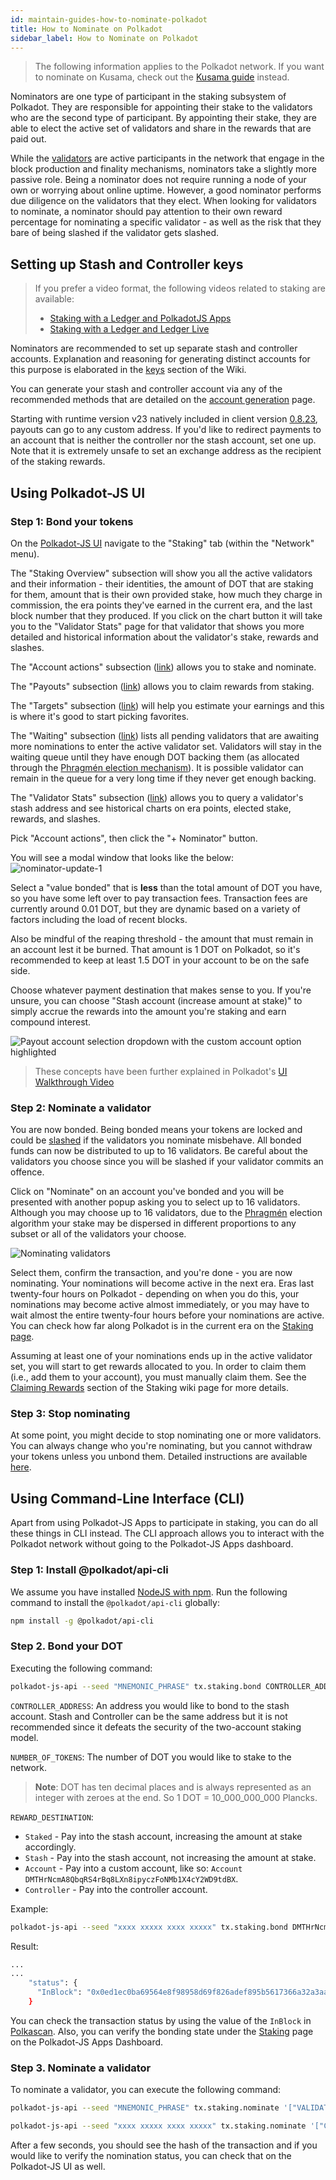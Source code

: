 ```yaml
---
id: maintain-guides-how-to-nominate-polkadot
title: How to Nominate on Polkadot
sidebar_label: How to Nominate on Polkadot
---
```


> The following information applies to the Polkadot network. If you want to nominate on Kusama,
> check out the
> [Kusama guide](https://guide.kusama.network/docs/mirror-maintain-guides-how-to-nominate-kusama)
> instead.

Nominators are one type of participant in the staking subsystem of Polkadot. They are responsible
for appointing their stake to the validators who are the second type of participant. By appointing
their stake, they are able to elect the active set of validators and share in the rewards that are
paid out.

While the [validators][] are active participants in the network that engage in the block production
and finality mechanisms, nominators take a slightly more passive role.
Being a nominator does not require running a node of your own or worrying about online uptime.
However, a good nominator performs due diligence on the validators that they elect. When looking for
validators to nominate, a nominator should pay attention to their own reward percentage for
nominating a specific validator - as well as the risk that they bare of being slashed if the
validator gets slashed.

## Setting up Stash and Controller keys

> If you prefer a video format, the following videos related to staking are available:
>
> - [Staking with a Ledger and PolkadotJS Apps](https://www.youtube.com/watch?v=VN4S8MofEW8)
> - [Staking with a Ledger and Ledger Live](https://www.youtube.com/watch?v=obZyGeHrm_M&list=PLOyWqupZ-WGuAuS00rK-pebTMAOxW41W8&index=43)

Nominators are recommended to set up separate stash and controller accounts. Explanation and
reasoning for generating distinct accounts for this purpose is elaborated in the [keys][] section of
the Wiki.

You can generate your stash and controller account via any of the recommended methods that are
detailed on the [account generation][] page.

Starting with runtime version v23 natively included in client version
[0.8.23](https://github.com/paritytech/polkadot/releases/tag/v0.8.23), payouts can go to any custom
address. If you'd like to redirect payments to an account that is neither the controller nor the
stash account, set one up. Note that it is extremely unsafe to set an exchange address as the
recipient of the staking rewards.

## Using Polkadot-JS UI

### Step 1: Bond your tokens

On the [Polkadot-JS UI](https://polkadot.js.org/apps) navigate to the "Staking" tab (within the
"Network" menu).

The "Staking Overview" subsection will show you all the active validators and their information -
their identities, the amount of DOT that are staking for them, amount that is their own provided
stake, how much they charge in commission, the era points they've earned in the current era, and the
last block number that they produced. If you click on the chart button it will take you to the
"Validator Stats" page for that validator that shows you more detailed and historical information
about the validator's stake, rewards and slashes.

The "Account actions" subsection ([link](https://polkadot.js.org/apps/#/staking/actions)) allows you
to stake and nominate.

The "Payouts" subsection ([link](https://polkadot.js.org/apps/#/staking/payouts)) allows you to
claim rewards from staking.

The "Targets" subsection ([link](https://polkadot.js.org/apps/#/staking/targets)) will help you
estimate your earnings and this is where it's good to start picking favorites.

The "Waiting" subsection ([link](https://polkadot.js.org/apps/#/staking/waiting)) lists all pending
validators that are awaiting more nominations to enter the active validator set. Validators will
stay in the waiting queue until they have enough DOT backing them (as allocated through the
[Phragmén election mechanism](learn-phragmen.md)). It is possible
validator can remain in the queue for a very long time if they never get enough backing.

The "Validator Stats" subsection ([link](https://polkadot.js.org/apps/#/staking/query)) allows you
to query a validator's stash address and see historical charts on era points, elected stake,
rewards, and slashes.

Pick "Account actions", then click the "+ Nominator" button.

You will see a modal window that looks like the below:
![nominator-update-1](assets/polkadotjs_nominate_button.png)

Select a "value bonded" that is **less** than the total amount of DOT you have, so you have some
left over to pay transaction fees. Transaction fees are currently around 0.01 DOT, but they are
dynamic based on a variety of factors including the load of recent blocks.

Also be mindful of the reaping threshold - the amount that must remain in an account lest it be
burned. That amount is 1 DOT on Polkadot, so it's recommended to keep at least 1.5 DOT in your
account to be on the safe side.

Choose whatever payment destination that makes sense to you. If you're unsure, you can choose "Stash
account (increase amount at stake)" to simply accrue the rewards into the amount you're staking and
earn compound interest.

![Payout account selection dropdown with the custom account option highlighted](assets/payout/01.png)

> These concepts have been further explained in Polkadot's
> [UI Walkthrough Video](https://www.youtube.com/watch?v=mNStMPZjiHM&list=PLOyWqupZ-WGuAuS00rK-pebTMAOxW41W8)

### Step 2: Nominate a validator

You are now bonded. Being bonded means your tokens are locked and could be
[slashed](learn-staking.md#slashing) if the validators you nominate misbehave. All bonded funds can now
be distributed to up to 16 validators. Be careful about the validators you choose since you will be
slashed if your validator commits an offence.

Click on "Nominate" on an account you've bonded and you will be presented with another popup asking
you to select up to 16 validators. Although you may choose up to 16 validators, due to the
[Phragmén](learn-phragmen.md) election algorithm your stake may be dispersed in different proportions
to any subset or all of the validators your choose.

![Nominating validators](assets/polkadotjs_setup_nominator2.png)

Select them, confirm the transaction, and you're done - you are now nominating. Your nominations
will become active in the next era. Eras last twenty-four hours on Polkadot - depending on when you
do this, your nominations may become active almost immediately, or you may have to wait almost the
entire twenty-four hours before your nominations are active. You can check how far along Polkadot is
in the current era on the [Staking page](https://polkadot.js.org/apps/#/staking).

Assuming at least one of your nominations ends up in the active validator set, you will start to get
rewards allocated to you. In order to claim them (i.e., add them to your account), you must manually
claim them. See the [Claiming Rewards](learn-staking.md#claiming-rewards) section of the Staking wiki
page for more details.

### Step 3: Stop nominating

At some point, you might decide to stop nominating one or more validators. You can always change who
you're nominating, but you cannot withdraw your tokens unless you unbond them. Detailed instructions
are available [here](maintain-guides-how-to-unbond.md).

## Using Command-Line Interface (CLI)

Apart from using Polkadot-JS Apps to participate in staking, you can do all these things in CLI
instead. The CLI approach allows you to interact with the Polkadot network without going to the
Polkadot-JS Apps dashboard.

### Step 1: Install @polkadot/api-cli

We assume you have installed [NodeJS with npm](https://nodejs.org). Run the following command to
install the `@polkadot/api-cli` globally:

```bash
npm install -g @polkadot/api-cli
```

### Step 2. Bond your DOT

Executing the following command:

```bash
polkadot-js-api --seed "MNEMONIC_PHRASE" tx.staking.bond CONTROLLER_ADDRESS NUMBER_OF_TOKENS REWARD_DESTINATION --ws WEBSOCKET_ENDPOINT
```

`CONTROLLER_ADDRESS`: An address you would like to bond to the stash account. Stash and Controller
can be the same address but it is not recommended since it defeats the security of the two-account
staking model.

`NUMBER_OF_TOKENS`: The number of DOT you would like to stake to the network.

> **Note**: DOT has ten decimal places and is always represented as an integer with zeroes at the
> end. So 1 DOT = 10_000_000_000 Plancks.

`REWARD_DESTINATION`:

- `Staked` - Pay into the stash account, increasing the amount at stake accordingly.
- `Stash` - Pay into the stash account, not increasing the amount at stake.
- `Account` - Pay into a custom account, like so:
  `Account DMTHrNcmA8QbqRS4rBq8LXn8ipyczFoNMb1X4cY2WD9tdBX`.
- `Controller` - Pay into the controller account.

Example:

```bash
polkadot-js-api --seed "xxxx xxxxx xxxx xxxxx" tx.staking.bond DMTHrNcmA8QbqRS4rBq8LXn8ipyczFoNMb1X4cY2WD9tdBX 1000000000000 Staked --ws wss://rpc.polkadot.io
```

Result:

```bash
...
...
    "status": {
      "InBlock": "0x0ed1ec0ba69564e8f98958d69f826adef895b5617366a32a3aa384290e98514e"
    }
```

You can check the transaction status by using the value of the `InBlock` in
[Polkascan](https://polkascan.io/polkadot-cc1). Also, you can verify the bonding state under the
[Staking](https://polkadot.js.org/apps/#/staking/actions) page on the Polkadot-JS Apps Dashboard.

### Step 3. Nominate a validator

To nominate a validator, you can execute the following command:

```bash
polkadot-js-api --seed "MNEMONIC_PHRASE" tx.staking.nominate '["VALIDATOR_ADDRESS"]' --ws WS_ENDPOINT
```

```bash
polkadot-js-api --seed "xxxx xxxxx xxxx xxxxx" tx.staking.nominate '["CmD9vaMYoiKe7HiFnfkftwvhKbxN9bhyjcDrfFRGbifJEG8","E457XaKbj2yTB2URy8N4UuzmyuFRkcdxYs67UvSgVr7HyFb"]' --ws wss://rpc.polkadot.io
```

After a few seconds, you should see the hash of the transaction and if you would like to verify the
nomination status, you can check that on the Polkadot-JS UI as well.

[validators]: maintain-guides-how-to-validate-polkadot.md
[keys]: learn-keys#controller-and-stash-keys.md
[account generation]: learn-account-generation.md
